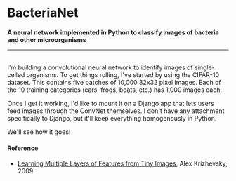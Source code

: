 <h1>BacteriaNet</h1>
<b>A neural network implemented in Python to classify images of bacteria and other microorganisms</b>
<hr>
<br>
I'm building a convolutional neural network to identify images of single-celled organisms. To get things rolling, I've started by using the CIFAR-10 dataset. This contains five batches of 10,000 32x32 pixel images. Each of the 10 training categories (cars, frogs, boats, etc.) has 1,000 images each.
<br>

Once I get it working, I'd like to mount it on a Django app that lets users feed images through the ConvNet themselves. I don't have any attachment specifically to Django, but it'll keep everything homogenously in Python.
<br>

We'll see how it goes!
<h4> Reference </h4>
<ul>
  <li>
   <a href="https://www.cs.toronto.edu/~kriz/learning-features-2009-TR.pdf">Learning Multiple Layers of Features from Tiny Images</a>, Alex Krizhevsky, 2009.
  </li>
</ul>
